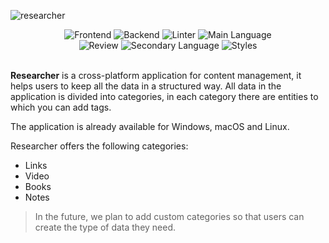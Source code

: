 ![researcher](https://user-images.githubusercontent.com/101672047/202288037-90429e14-79b0-46c6-b53b-e07e61e8dbb2.gif)

<div align="center">
  <img src="https://img.shields.io/badge/Frontend-Vue-4FC08D?labelColor=gray&style=flat&logo=vue.js&logoColor=green&cacheSeconds=5259600" alt="Frontend" />
  <img src="https://img.shields.io/badge/Backend-Tauri-FFC131?labelColor=gray&style=flat&logo=tauri&cacheSeconds=5259600" alt="Backend" />
  <img src="https://img.shields.io/badge/Linter-ESLint-4B32C3?labelColor=gray&style=flat&logo=eslint&cacheSeconds=5259600" alt="Linter" />
  <img src="https://img.shields.io/badge/Main%20Language-Typescript-3178C6?labelColor=gray&style=flat&logo=typescript&cacheSeconds=5259600" alt="Main Language" />
</div>
<div align="center">
  <img src="https://img.shields.io/badge/Review-CodeFactor-F44A6A?labelColor=gray&style=flat&logo=codefactor&cacheSeconds=5259600" alt="Review" />
  <img src="https://img.shields.io/badge/Secondary%20Language-Rust-000000?labelColor=gray&style=flat&logo=rust&cacheSeconds=5259600" alt="Secondary Language" />
  <img src="https://img.shields.io/badge/Styles-Sass-CC6699?labelColor=gray&style=flat&logo=sass&cacheSeconds=5259600" alt="Styles" />
</div>
<br>

**Researcher** is a cross-platform application for content management, it helps users to keep all the data in a structured way. All data in the application is divided into categories, in each category there are entities to which you can add tags.

The application is already available for Windows, macOS and Linux.

Researcher offers the following categories:
- Links
- Video
- Books
- Notes

> In the future, we plan to add custom categories so that users can create the type of data they need.
